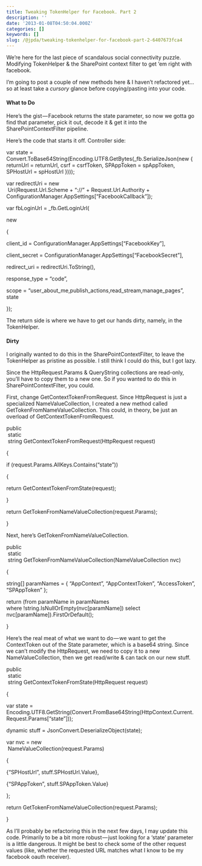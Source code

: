 ```yaml
---
title: Tweaking TokenHelper for Facebook. Part 2
description: ''
date: '2013-01-08T04:50:04.000Z'
categories: []
keywords: []
slug: /@jpda/tweaking-tokenhelper-for-facebook-part-2-6407673fca4
---
```


We’re here for the last piece of scandalous social connectivity puzzle. Modifying TokenHelper & the SharePoint context filter to get ’em right with facebook.

I’m going to post a couple of new methods here & I haven’t refactored yet…so at least take a _cursory_ glance before copying/pasting into your code.

#### What to Do

Here’s the gist — Facebook returns the state parameter, so now we gotta go find that parameter, pick it out, decode it & get it into the SharePointContextFilter pipeline.

Here’s the code that starts it off. Controller side:

var state = Convert.ToBase64String(Encoding.UTF8.GetBytes(\_fb.SerializeJson(new { returnUrl = returnUrl, csrf = csrfToken, SPAppToken = spAppToken, SPHostUrl = spHostUrl })));

var redirectUri = new  
 Uri(Request.Url.Scheme + “://” + Request.Url.Authority + ConfigurationManager.AppSettings\[“FacebookCallback”\]);

var fbLoginUrl = \_fb.GetLoginUrl(

new

{

client\_id = ConfigurationManager.AppSettings\[“FacebookKey”\],

client\_secret = ConfigurationManager.AppSettings\[“FacebookSecret”\],

redirect\_uri = redirectUri.ToString(),

response\_type = “code”,

scope = “user\_about\_me,publish\_actions,read\_stream,manage\_pages”, state

});

The return side is where we have to get our hands dirty, namely, in the TokenHelper.

#### Dirty

I originally wanted to do this in the SharePointContextFilter, to leave the TokenHelper as pristine as possible. I still think I could do this, but I got lazy.

Since the HttpRequest.Params & QueryString collections are read-only, you’ll have to copy them to a new one. So if you wanted to do this in SharePointContextFilter, you could.

First, change GetContextTokenFromRequest. Since HttpRequest is just a specialized NameValueCollection, I created a new method called GetTokenFromNameValueCollection. This could, in theory, be just an overload of GetContextTokenFromRequest.

public  
 static  
 string GetContextTokenFromRequest(HttpRequest request)

{

if (request.Params.AllKeys.Contains(“state”))

{

return GetContextTokenFromState(request);

}

return GetTokenFromNameValueCollection(request.Params);

}

Next, here’s GetTokenFromNameValueCollection.

public  
 static  
 string GetTokenFromNameValueCollection(NameValueCollection nvc)

{

string\[\] paramNames = { “AppContext”, “AppContextToken”, “AccessToken”, “SPAppToken” };

return (from paramName in paramNames where !string.IsNullOrEmpty(nvc\[paramName\]) select nvc\[paramName\]).FirstOrDefault();

}

Here’s the real meat of what we want to do — we want to get the ContextToken out of the State parameter, which is a base64 string. Since we can’t modify the HttpRequest, we need to copy it to a new NameValueCollection, then we get read/write & can tack on our new stuff.

public  
 static  
 string GetContextTokenFromState(HttpRequest request)

{

var state = Encoding.UTF8.GetString(Convert.FromBase64String(HttpContext.Current.Request.Params\[“state”\]));

dynamic stuff = JsonConvert.DeserializeObject(state);

var nvc = new  
 NameValueCollection(request.Params)

{

{“SPHostUrl”, stuff.SPHostUrl.Value},

{“SPAppToken”, stuff.SPAppToken.Value}

};

return GetTokenFromNameValueCollection(request.Params);

}

As I’ll probably be refactoring this in the next few days, I may update this code. Primarily to be a bit more robust — just looking for a ‘state’ parameter is a little dangerous. It might be best to check some of the other request values (like, whether the requested URL matches what I know to be my facebook oauth receiver).